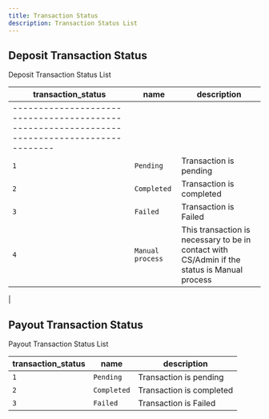 ```yaml
---
title: Transaction Status
description: Transaction Status List
---
```


## Deposit Transaction Status

Deposit Transaction Status List

| transaction_status                                                                           | name             | description                                                                                  |
| -------------------------------------------------------------------------------------------- | ---------------- | -------------------------------------------------------------------------------------------- |
| -------------------------------------------------------------------------------------------- |
| `1`                                                                                          | `Pending`        | Transaction is pending                                                                       |
| `2`                                                                                          | `Completed`      | Transaction is completed                                                                     |
| `3`                                                                                          | `Failed`         | Transaction is Failed                                                                        |
| `4`                                                                                          | `Manual process` | This transaction is necessary to be in contact with CS/Admin if the status is Manual process |

|

## Payout Transaction Status

Payout Transaction Status List

| transaction_status | name        | description              |
| ------------------ | ----------- | ------------------------ |
| `1`                | `Pending`   | Transaction is pending   |
| `2`                | `Completed` | Transaction is completed |
| `3`                | `Failed`    | Transaction is Failed    |

